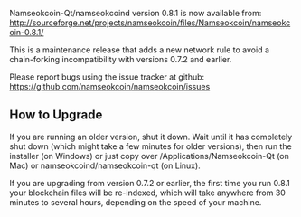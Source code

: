 Namseokcoin-Qt/namseokcoind version 0.8.1 is now available from:
  http://sourceforge.net/projects/namseokcoin/files/Namseokcoin/namseokcoin-0.8.1/

This is a maintenance release that adds a new network rule to avoid
a chain-forking incompatibility with versions 0.7.2 and earlier.

Please report bugs using the issue tracker at github:
  https://github.com/namseokcoin/namseokcoin/issues


How to Upgrade
--------------

If you are running an older version, shut it down. Wait
until it has completely shut down (which might take a few minutes for older
versions), then run the installer (on Windows) or just copy over
/Applications/Namseokcoin-Qt (on Mac) or namseokcoind/namseokcoin-qt (on Linux).

If you are upgrading from version 0.7.2 or earlier, the first time you
run 0.8.1 your blockchain files will be re-indexed, which will take
anywhere from 30 minutes to several hours, depending on the speed of
your machine.
